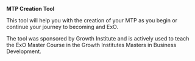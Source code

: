 **MTP Creation Tool**

This tool will help you with the creation of your MTP as you begin or continue your journey to becoming and ExO.

The tool was sponsored by Growth Institute and is actively used to teach the ExO Master Course in the Growth Institutes Masters in Business Development.